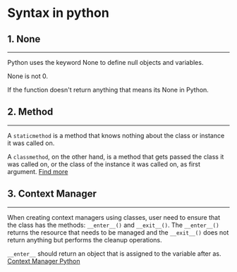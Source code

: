 # Syntax in python

## 1. None
---
Python uses the keyword None to define null objects and variables.

None is not 0. 

If the function doesn't return anything that means its None in Python.

## 2. Method
---
A `staticmethod` is a method that knows nothing about the class or instance it was called on. 

A `classmethod`, on the other hand, is a method that gets passed the class it was called on, or the class of the instance it was called on, as first argument.
[Find more](https://stackoverflow.com/questions/136097/difference-between-staticmethod-and-classmethod)

## 3. Context Manager
---
When creating context managers using classes, user need to ensure that the class has the methods: `__enter__()` and `__exit__()`. The `__enter__()` returns the resource that needs to be managed and the `__exit__()` does not return anything but performs the cleanup operations.

`__enter__` should return an object that is assigned to the variable after as.
[Context Manager Python](https://www.geeksforgeeks.org/context-manager-in-python/)

